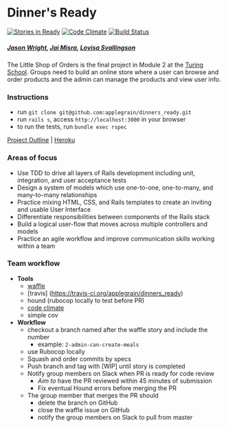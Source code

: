 # Dinner's Ready 

[![Stories in Ready](https://badge.waffle.io/applegrain/dinners_ready.svg?label=ready&title=Ready)](http://waffle.io/applegrain/dinners_ready) [![Code Climate](https://codeclimate.com/github/applegrain/dinners_ready/badges/gpa.svg)](https://codeclimate.com/github/applegrain/dinners_ready) [![Build Status](https://travis-ci.org/applegrain/dinners_ready.svg)](https://travis-ci.org/applegrain/dinners_ready)

##### [Jason Wright](https://github.com/noobjey), [Jai Misra](https://github.com/mrjaimisra), [Lovisa Svallingson](https://github.com/applegrain)

The Little Shop of Orders is the final project in Module 2 at the [Turing School](http://turing.io). Groups need to 
build an online store where a user can browse and order products and the admin can manage the products and view
user info. 

### Instructions 
- run `git clone git@github.com:applegrain/dinners_ready.git`
- run `rails s`, access `http://localhost:3000` in your browser 
- to run the tests, run `bundle exec rspec`  

[Project Outline](https://github.com/turingschool/curriculum/blob/master/source/projects/little_shop.markdown) | [Heroku](https://dinners-ready.herokuapp.com/)

### Areas of focus
- Use TDD to drive all layers of Rails development including unit, integration, and user acceptance tests
- Design a system of models which use one-to-one, one-to-many, and many-to-many relationships
- Practice mixing HTML, CSS, and Rails templates to create an inviting and usable User Interface
- Differentiate responsibilities between components of the Rails stack
- Build a logical user-flow that moves across multiple controllers and models
- Practice an agile workflow and improve communication skills working within a team

### Team workflow 
- **Tools** 
  - [waffle](https://waffle.io/applegrain/dinners_ready) 
  - [travis]  (https://travis-ci.org/applegrain/dinners_ready)
  - hound (rubocop locally to test before PR) 
  - [code climate](https://codeclimate.com/github/applegrain/dinners_ready) 
  - simple cov 
- **Workflow**
  - checkout a branch named after the waffle story and include the number 
    - example: `2-admin-can-create-meals`
  - use Rubocop locally 
  - Squash and order commits by specs 
  - Push branch and tag with [WIP] until story is completed 
  - Notify group members on Slack when PR is ready for code review 
    - *Aim to* have the PR reviewed within 45 minutes of submission 
    - Fix eventual Hound errors before merging the PR 
  - The group member that merges the PR should 
    - delete the branch on GitHub 
    - close the waffle issue on GitHub 
    - notify the group members on Slack to pull from master 
